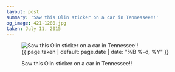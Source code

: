 ```yaml
---
layout: post
summary: 'Saw this Olin sticker on a car in Tennessee!!'
og_image: 421-1280.jpg
taken: July 11, 2015
---
```


<figure class="post">
 <img alt="Saw this Olin sticker on a car in Tennessee!!" sizes="(min-width: 700px) 50vw, calc(100vw - 2rem)" src="{{ site.assets_url }}/421-640.jpg" srcset="{{ site.assets_url }}/421-1280.jpg 1280w, {{ site.assets_url }}/421-960.jpg 960w, {{ site.assets_url }}/421-640.jpg 640w, {{ site.assets_url }}/421-320.jpg 320w"/>
 <figcaption>
  <time>
   {{ page.taken | default: page.date | date: "%B %-d, %Y" }}
  </time>
  <p>
   Saw this Olin sticker on a car in Tennessee!!
  </p>
 </figcaption>
</figure>
